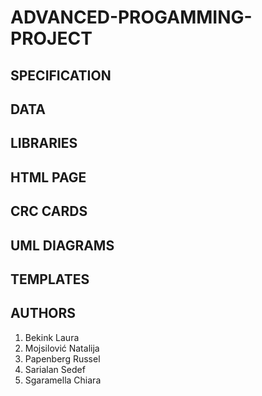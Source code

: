 # ADVANCED-PROGAMMING-PROJECT
 
###

## SPECIFICATION
## DATA
## LIBRARIES
## HTML PAGE
## CRC CARDS
## UML DIAGRAMS
## TEMPLATES
## AUTHORS
1. Bekink Laura
2. Mojsilović Natalija
3. Papenberg Russel
4. Sarialan Sedef
5. Sgaramella Chiara